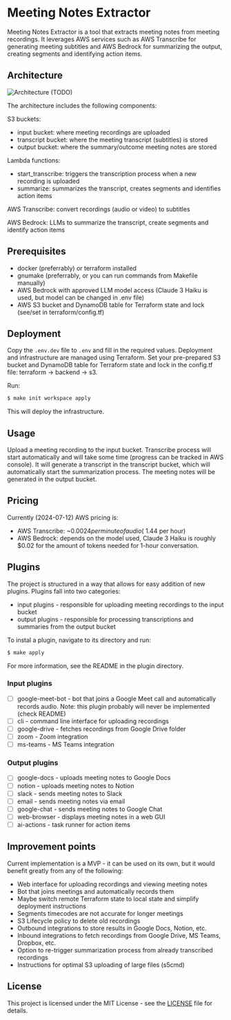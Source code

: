 # Meeting Notes Extractor

Meeting Notes Extractor is a tool that extracts meeting notes from meeting recordings.
It leverages AWS services such as AWS Transcribe for generating meeting subtitles and AWS Bedrock for summarizing the output,
creating segments and identifying action items.

## Architecture

![Architecture](./docs/architecture.png) (TODO)

The architecture includes the following components:

S3 buckets:
- input bucket: where meeting recordings are uploaded
- transcript bucket: where the meeting transcript (subtitles) is stored
- output bucket: where the summary/outcome meeting notes are stored

Lambda functions:
- start_transcribe: triggers the transcription process when a new recording is uploaded
- summarize: summarizes the transcript, creates segments and identifies action items

AWS Transcribe: convert recordings (audio or video) to subtitles

AWS Bedrock: LLMs to summarize the transcript, create segments and identify action items

## Prerequisites

- docker (preferrably) or terraform installed
- gnumake (preferrably, or you can run commands from Makefile manually)
- AWS Bedrock with approved LLM model access (Claude 3 Haiku is used, but model can be changed in .env file)
- AWS S3 bucket and DynamoDB table for Terraform state and lock (see/set in terraform/config.tf)

## Deployment

Copy the `.env.dev` file to `.env` and fill in the required values.
Deployment and infrastructure are managed using Terraform.
Set your pre-prepared S3 bucket and DynamoDB table for Terraform state and lock in the config.tf file: terraform -> backend -> s3.

Run:
```bash
$ make init workspace apply
```

This will deploy the infrastructure.

## Usage

Upload a meeting recording to the input bucket. 
Transcribe process will start automatically and will take some time (progress can be tracked in AWS console).
It will generate a transcript in the transcript bucket, which will automatically start the summarization process.
The meeting notes will be generated in the output bucket.

## Pricing

Currently (2024-07-12) AWS pricing is:
- AWS Transcribe: ~$0.0024 per minute of audio (~$1.44 per hour)
- AWS Bedrock: depends on the model used, Claude 3 Haiku is roughly $0.02 for the amount of tokens needed for 1-hour conversation.

## Plugins

The project is structured in a way that allows for easy addition of new plugins. Plugins fall into two categories:
- input plugins - responsible for uploading meeting recordings to the input bucket
- output plugins - responsible for processing transcriptions and summaries from the output bucket

To instal a plugin, navigate to its directory and run:
```bash
$ make apply
```

For more information, see the README in the plugin directory.

### Input plugins

- [ ] google-meet-bot - bot that joins a Google Meet call and automatically records audio. Note: this plugin probably will never be implemented (check README)
- [ ] cli - command line interface for uploading recordings
- [ ] google-drive - fetches recordings from Google Drive folder
- [ ] zoom - Zoom integration
- [ ] ms-teams - MS Teams integration

### Output plugins

- [ ] google-docs - uploads meeting notes to Google Docs
- [ ] notion - uploads meeting notes to Notion
- [ ] slack - sends meeting notes to Slack
- [ ] email - sends meeting notes via email
- [ ] google-chat - sends meeting notes to Google Chat
- [ ] web-browser - displays meeting notes in a web GUI
- [ ] ai-actions - task runner for action items

## Improvement points

Current implementation is a MVP - it can be used on its own, but it would benefit greatly from any of the following:

- Web interface for uploading recordings and viewing meeting notes
- Bot that joins meetings and automatically records them
- Maybe switch remote Terraform state to local state and simplify deployment instructions
- Segments timecodes are not accurate for longer meetings
- S3 Lifecycle policy to delete old recordings
- Outbound integrations to store results in Google Docs, Notion, etc.
- Inbound integrations to fetch recordings from Google Drive, MS Teams, Dropbox, etc.
- Option to re-trigger summarization process from already transcribed recordings
- Instructions for optimal S3 uploading of large files (s5cmd)
 
## License

This project is licensed under the MIT License - see the [LICENSE](LICENSE) file for details.
